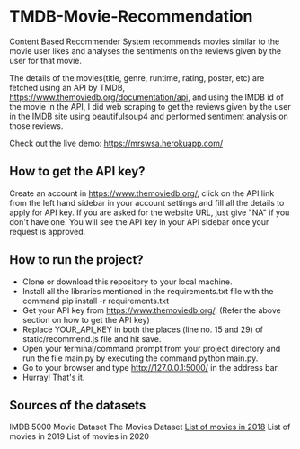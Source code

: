 # TMDB-Movie-Recommendation
Content Based Recommender System recommends movies similar to the movie user likes and analyses the sentiments on the reviews given by the user for that movie.

The details of the movies(title, genre, runtime, rating, poster, etc) are fetched using an API by TMDB, https://www.themoviedb.org/documentation/api, and using the IMDB id of the movie in the API, I did web scraping to get the reviews given by the user in the IMDB site using beautifulsoup4 and performed sentiment analysis on those reviews.


Check out the live demo: https://mrswsa.herokuapp.com/

## How to get the API key?
Create an account in https://www.themoviedb.org/, click on the API link from the left hand sidebar in your account settings and fill all the details to apply for API key. If you are asked for the website URL, just give "NA" if you don't have one. You will see the API key in your API sidebar once your request is approved.

## How to run the project?
* Clone or download this repository to your local machine.
* Install all the libraries mentioned in the requirements.txt file with the command pip install -r requirements.txt
* Get your API key from https://www.themoviedb.org/. (Refer the above section on how to get the API key)
* Replace YOUR_API_KEY in both the places (line no. 15 and 29) of static/recommend.js file and hit save.
* Open your terminal/command prompt from your project directory and run the file main.py by executing the command python main.py.
* Go to your browser and type http://127.0.0.1:5000/ in the address bar.
* Hurray! That's it.

## Sources of the datasets
IMDB 5000 Movie Dataset
The Movies Dataset
[List of movies in 2018](https://www.kaggle.com/rounakbanik/the-movies-dataset)
List of movies in 2019
List of movies in 2020
